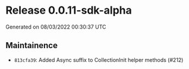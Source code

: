 # Release 0.0.11-sdk-alpha


Generated on 08/03/2022 00:30:37 UTC

## Maintainence
 - `813cfa39`:  Added Async suffix to CollectionInit helper methods (#212)
